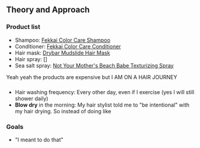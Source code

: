 ## Theory and Approach

### Product list

- Shampoo: [Fekkai Color Care Shampoo](http://www.fekkai.com/shop/technician-color-care-shampoo-8-oz)
- Conditioner: [Fekkai Color Care Conditioner](http://www.fekkai.com/shop/technician-color-care-conditioner-8-oz)
- Hair mask: [Drybar Mudslide Hair Mask](https://www.thedrybar.com/mudslide-hair-mask)
- Hair spray: []
- Sea salt spray: [Not Your Mother's Beach Babe Texturizing Spray](https://www.target.com/p/not-your-mother-s-beach-babe-sea-salt-texturizing-spray-8oz/-/A-17380111?sid=1139S)

Yeah yeah the products are expensive but I AM ON A HAIR JOURNEY

### 

- Hair washing frequency: Every other day, even if I exercise (yes I will still shower daily)
- **Blow dry** in the morning: My hair stylist told me to "be intentional" with my hair drying. So instead of doing like 

### Goals

- "I meant to do that"


